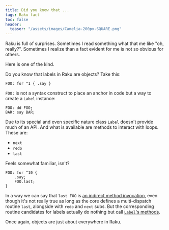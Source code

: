 ```yaml
---
title: Did you know that ...
tags: Raku fact
toc: false
header:
  teaser: "/assets/images/Camelia-200px-SQUARE.png"
---
```

Raku is full of surprises. Sometimes I read something what that me like "oh,
really?". Sometimes I realize than a fact evident for me is not so obvious for
others.
<!--more-->

Here is one of the kind.

Do you know that labels in Raku are objects? Take this:

```
FOO: for ^1 { .say }
```

`FOO:` is not a syntax construct to place an anchor in code but a way to
create a `Label` instance:

```
FOO: dd FOO;
BAR: say BAR;
```

Due to its special and even specific nature class `Label` doesn't provide much
of an API. And what is available are methods to interact with loops. These are:

- `next`
- `redo`
- `last`

Feels somewhat familiar, isn't? 

```
FOO: for ^10 {
    .say;
    FOO.last;
}
```

In a way we can say that `last FOO` is [an indirect method
invocation](https://docs.raku.org/language/objects#index-entry-indirect_invocant_syntax),
even though it's not really true as long as the core defines a multi-dispatch
routine `last`, alongside with `redo` and `next` subs. But the corresponding
routine candidates for labels actually do nothing but call [`Label`'s
methods](https://github.com/rakudo/rakudo/blob/4f61a108b1e717a8e05ee861738a412d55be6ed4/src/core.c/Label.pm6).

Once again, objects are just about everywhere in Raku.
